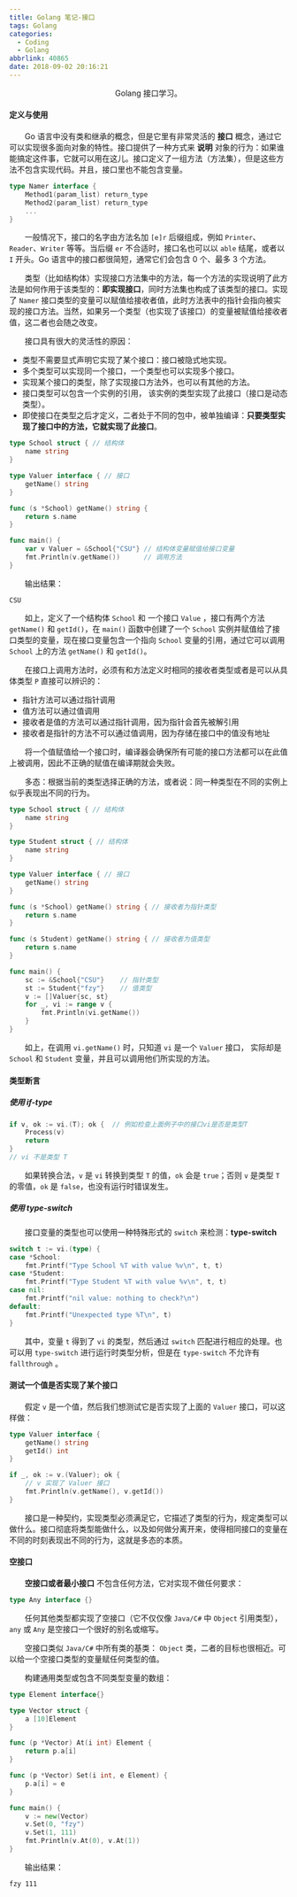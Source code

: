 ```yaml
---
title: Golang 笔记-接口
tags: Golang
categories:
  - Coding
  - Golang
abbrlink: 40865
date: 2018-09-02 20:16:21
---
```


<center>Golang 接口学习。</center>

<!--more-->

#### 定义与使用

　　Go 语言中没有类和继承的概念，但是它里有非常灵活的 **接口** 概念，通过它可以实现很多面向对象的特性。接口提供了一种方式来 **说明** 对象的行为：如果谁能搞定这件事，它就可以用在这儿。接口定义了一组方法（方法集），但是这些方法不包含实现代码。并且，接口里也不能包含变量。

```go
type Namer interface {
    Method1(param_list) return_type
    Method2(param_list) return_type
    ...
}
```

　　一般情况下，接口的名字由方法名加 `[e]r` 后缀组成，例如 `Printer`、`Reader`、`Writer` 等等。当后缀 `er` 不合适时，接口名也可以以 `able` 结尾，或者以 `I` 开头。Go 语言中的接口都很简短，通常它们会包含 0 个、最多 3 个方法。

　　类型（比如结构体）实现接口方法集中的方法，每一个方法的实现说明了此方法是如何作用于该类型的：**即实现接口**，同时方法集也构成了该类型的接口。实现了 `Namer` 接口类型的变量可以赋值给接收者值，此时方法表中的指针会指向被实现的接口方法。当然，如果另一个类型（也实现了该接口）的变量被赋值给接收者值，这二者也会随之改变。

　　接口具有很大的灵活性的原因：

- 类型不需要显式声明它实现了某个接口：接口被隐式地实现。
- 多个类型可以实现同一个接口，一个类型也可以实现多个接口。
- 实现某个接口的类型，除了实现接口方法外，也可以有其他的方法。
- 接口类型可以包含一个实例的引用， 该实例的类型实现了此接口（接口是动态类型）。
- 即使接口在类型之后才定义，二者处于不同的包中，被单独编译：**只要类型实现了接口中的方法，它就实现了此接口**。

```go
type School struct { // 结构体
	name string
}

type Valuer interface { // 接口
	getName() string
}

func (s *School) getName() string {
	return s.name
}

func main() {
	var v Valuer = &School{"CSU"} // 结构体变量赋值给接口变量
	fmt.Println(v.getName())      // 调用方法
}
```

　　输出结果：

```
CSU
```

　　如上，定义了一个结构体 `School` 和 一个接口 `Value` ，接口有两个方法 `getName()` 和 `getId()`，在 `main()` 函数中创建了一个 `School` 实例并赋值给了接口类型的变量，现在接口变量包含一个指向 `School` 变量的引用，通过它可以调用 `School` 上的方法 `getName()` 和 `getId()`。

　　在接口上调用方法时，必须有和方法定义时相同的接收者类型或者是可以从具体类型 `P` 直接可以辨识的：

- 指针方法可以通过指针调用
- 值方法可以通过值调用
- 接收者是值的方法可以通过指针调用，因为指针会首先被解引用
- 接收者是指针的方法不可以通过值调用，因为存储在接口中的值没有地址

　　将一个值赋值给一个接口时，编译器会确保所有可能的接口方法都可以在此值上被调用，因此不正确的赋值在编译期就会失败。

　　多态：根据当前的类型选择正确的方法，或者说：同一种类型在不同的实例上似乎表现出不同的行为。

```go
type School struct { // 结构体
	name string
}

type Student struct { // 结构体
	name string
}

type Valuer interface { // 接口
	getName() string
}

func (s *School) getName() string { // 接收者为指针类型
	return s.name
}

func (s Student) getName() string { // 接收者为值类型
	return s.name
}

func main() {
	sc := &School{"CSU"}	// 指针类型
	st := Student{"fzy"}	// 值类型
	v := []Valuer{sc, st}
	for _, vi := range v {
		fmt.Println(vi.getName())
	}
}
```

　　如上，在调用 `vi.getName()` 时，只知道 `vi` 是一个 `Valuer` 接口， 实际却是 `School` 和 `Student` 变量，并且可以调用他们所实现的方法。

#### 类型断言

##### 使用 if-type

```go
if v, ok := vi.(T); ok {  // 例如检查上面例子中的接口vi是否是类型T
    Process(v)
    return
}
// vi 不是类型 T
```

　　如果转换合法，`v` 是 `vi` 转换到类型 `T` 的值，`ok` 会是 `true`；否则 `v` 是类型 `T` 的零值，`ok` 是 `false`，也没有运行时错误发生。

##### 使用 type-switch

　　接口变量的类型也可以使用一种特殊形式的 `switch` 来检测：**type-switch**

```go
switch t := vi.(type) {
case *School:
	fmt.Printf("Type School %T with value %v\n", t, t)
case *Student:
	fmt.Printf("Type Student %T with value %v\n", t, t)
case nil:
	fmt.Printf("nil value: nothing to check?\n")
default:
	fmt.Printf("Unexpected type %T\n", t)
}
```

　　其中，变量 `t` 得到了 `vi` 的类型，然后通过 `switch` 匹配进行相应的处理。也可以用 `type-switch` 进行运行时类型分析，但是在 `type-switch` 不允许有 `fallthrough` 。

#### 测试一个值是否实现了某个接口

　　假定 `v` 是一个值，然后我们想测试它是否实现了上面的 `Valuer` 接口，可以这样做：

```GO
type Valuer interface {
    getName() string
	getId() int
}

if _, ok := v.(Valuer); ok {
    // v 实现了 Valuer 接口
    fmt.Println(v.getName(), v.getId())
}
```

　　接口是一种契约，实现类型必须满足它，它描述了类型的行为，规定类型可以做什么。接口彻底将类型能做什么，以及如何做分离开来，使得相同接口的变量在不同的时刻表现出不同的行为，这就是多态的本质。

#### 空接口

　　**空接口或者最小接口** 不包含任何方法，它对实现不做任何要求：

```go
type Any interface {}
```

　　任何其他类型都实现了空接口（它不仅仅像 `Java/C#` 中 `Object` 引用类型），`any` 或 `Any` 是空接口一个很好的别名或缩写。

　　空接口类似 `Java/C#` 中所有类的基类： `Object` 类，二者的目标也很相近。可以给一个空接口类型的变量赋任何类型的值。

　　构建通用类型或包含不同类型变量的数组：

```go
type Element interface{}

type Vector struct {
	a [10]Element
}

func (p *Vector) At(i int) Element {
	return p.a[i]
}

func (p *Vector) Set(i int, e Element) {
	p.a[i] = e
}

func main() {
	v := new(Vector)
	v.Set(0, "fzy")
	v.Set(1, 111)
	fmt.Println(v.At(0), v.At(1))
}
```

　　输出结果：

```
fzy 111
```